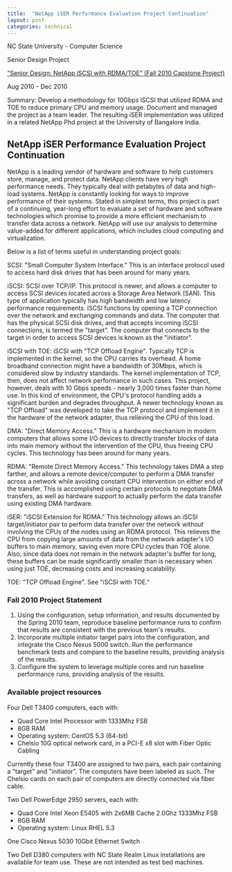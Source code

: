 ```yaml
---
title:  "NetApp iSER Performance Evaluation Project Continuation"
layout: post
categories: technical
---
```


NC State University - Computer Science

Senior Design Project

[“Senior Design: NetApp iSCSI with RDMA/TOE” (Fall 2010 Capstone Project)](https://web.archive.org/web/20210416110703/https://www.csc2.ncsu.edu/sdc/students/information/projects/f2k10.php#p3)

Aug 2010 - Dec 2010

Summary: Develop a methodology for 10Gbps iSCSI that utilized RDMA and TOE to reduce primary CPU and memory usage. Document and managed the project as a team leader. The resulting iSER implementation was utilized in a related NetApp Phd project at the University of Bangalore India.

<!-- excerpt-end -->

## NetApp iSER Performance Evaluation Project Continuation

NetApp is a leading vendor of hardware and software to help customers store, manage, and protect data. NetApp clients have very high performance needs. They typically deal with petabytes of data and high-load systems. NetApp is constantly looking for ways to improve performance of their systems. Stated in simplest terms, this project is part of a continuing, year-long effort to evaluate a set of hardware and software technologies which promise to provide a more efficient mechanism to transfer data across a network. NetApp will use our analysis to determine value-added for different applications, which includes cloud computing and virtualization.

Below is a list of terms useful in understanding project goals:

SCSI: "Small Computer System Interface." This is an interface protocol used to access hard disk drives that has been around for many years.

iSCSI: SCSI over TCP/IP. This protocol is newer, and allows a computer to access SCSI devices located across a Storage Area Network (SAN). This type of application typically has high bandwidth and low latency performance requirements. iSCSI functions by opening a TCP connection over the network and exchanging commands and data. The computer that has the physical SCSI disk drives, and that accepts incoming iSCSI connections, is termed the "target". The computer that connects to the target in order to access SCSI devices is known as the "initiator".

iSCSI with TOE: iSCSI with "TCP Offload Engine". Typically TCP is implemented in the kernel, so the CPU carries its overhead. A home broadband connection might have a bandwidth of 30Mbps, which is considered slow by industry standards. The kernel implementation of TCP, then, does not affect network performance in such cases. This project, however, deals with 10 Gbps speeds - nearly 3,000 times faster than home use. In this kind of environment, the CPU's protocol handling adds a significant burden and degrades throughput. A newer technology known as "TCP Offload" was developed to take the TCP protocol and implement it in the hardware of the network adapter, thus relieving the CPU of this load.

DMA: "Direct Memory Access." This is a hardware mechanism in modern computers that allows some I/O devices to directly transfer blocks of data into main memory without the intervention of the CPU, thus freeing CPU cycles. This technology has been around for many years.

RDMA: "Remote Direct Memory Access." This technology takes DMA a step farther, and allows a remote device/computer to perform a DMA transfer across a network while avoiding constant CPU intervention on either end of the transfer. This is accomplished using certain protocols to negotiate DMA transfers, as well as hardware support to actually perform the data transfer using existing DMA hardware.

iSER: "iSCSI Extension for RDMA." This technology allows an iSCSI target/initiator pair to perform data transfer over the network without involving the CPUs of the nodes using an RDMA protocol. This relieves the CPU from copying large amounts of data from the network adapter's I/O buffers to main memory, saving even more CPU cycles than TOE alone. Also, since data does not remain in the network adapter's buffer for long, these buffers can be made significantly smaller than is necessary when using just TOE, decreasing costs and increasing scalability.

TOE: "TCP Offload Engine". See "iSCSI with TOE."

### Fall 2010 Project Statement

1. Using the configuration, setup information, and results documented by the Spring 2010 team, reproduce baseline performance runs to confirm that results are consistent with the previous team's results.
2. Incorporate multiple initiator target pairs into the configuration, and integrate the Cisco Nexus 5000 switch. Run the performance benchmark tests and compare to the baseline results, providing analysis of the results.
3. Configure the system to leverage multiple cores and run baseline performance runs, providing analysis of the results.

### Available project resources

Four Dell T3400 computers, each with:

* Quad Core Intel Processor with 1333Mhz FSB
* 8GB RAM
* Operating system: CentOS 5.3 (64-bit)
* Chelsio 10G optical network card, in a PCI-E x8 slot with Fiber Optic Cabling

Currently these four T3400 are assigned to two pairs, each pair containing a "target" and "initiator". The computers have been labeled as such. The Chelsio cards on each pair of computers are directly connected via fiber cable.

Two Dell PowerEdge 2950 servers, each with:

* Quad Core Intel Xeon E5405 with 2x6MB Cache 2.0Ghz 1333Mhz FSB
* 8GB RAM
* Operating system: Linux RHEL 5.3

One Cisco Nexus 5030 10Gbit Ethernet Switch

Two Dell D380 computers with NC State Realm Linux installations are available for team use. These are not intended as test bed machines.

